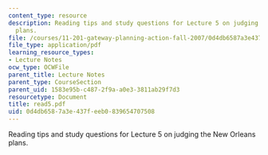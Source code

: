 ```yaml
---
content_type: resource
description: Reading tips and study questions for Lecture 5 on judging the New Orleans
  plans.
file: /courses/11-201-gateway-planning-action-fall-2007/0d4db6587a3e437feeb0839654707508_read5.pdf
file_type: application/pdf
learning_resource_types:
- Lecture Notes
ocw_type: OCWFile
parent_title: Lecture Notes
parent_type: CourseSection
parent_uid: 1583e95b-c487-2f9a-a0e3-3811ab29f7d3
resourcetype: Document
title: read5.pdf
uid: 0d4db658-7a3e-437f-eeb0-839654707508
---
```

Reading tips and study questions for Lecture 5 on judging the New Orleans plans.

